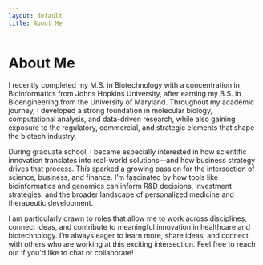 ```yaml
---
layout: default
title: About Me
---
```


# About Me

I recently completed my M.S. in Biotechnology with a concentration in Bioinformatics from Johns Hopkins University, after earning my B.S. in Bioengineering from the University of Maryland. Throughout my academic journey, I developed a strong foundation in molecular biology, computational analysis, and data-driven research, while also gaining exposure to the regulatory, commercial, and strategic elements that shape the biotech industry.

During graduate school, I became especially interested in how scientific innovation translates into real-world solutions—and how business strategy drives that process. This sparked a growing passion for the intersection of science, business, and finance. I’m fascinated by how tools like bioinformatics and genomics can inform R&D decisions, investment strategies, and the broader landscape of personalized medicine and therapeutic development.

I am particularly drawn to roles that allow me to work across disciplines, connect ideas, and contribute to meaningful innovation in healthcare and biotechnology. I’m always eager to learn more, share ideas, and connect with others who are working at this exciting intersection. Feel free to reach out if you'd like to chat or collaborate!
